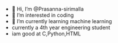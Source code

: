 - 👋 Hi, I’m @Prasanna-sirimalla
- 👀 I’m interested in coding 
- 🌱 I’m currently learning machine learning
- currently a 4th year engineering student
- iam good at C,Python,HTML

<!---
Prasanna-sirimalla/Prasanna-sirimalla is a ✨ special ✨ repository because its `README.md` (this file) appears on your GitHub profile.
You can click the Preview link to take a look at your changes.
--->

